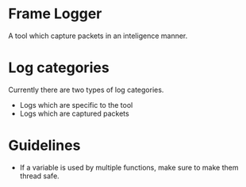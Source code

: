 # Frame Logger
A tool which capture packets in an inteligence manner.

# Log categories
Currently there are two types of log categories.

* Logs which are specific to the tool
* Logs which are captured packets

# Guidelines

* If a variable is used by multiple functions, make sure to make them thread safe.
